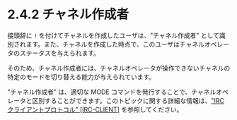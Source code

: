 # 2.4.2 チャネル作成者

接頭辞に `!` を付けてチャネルを作成したユーザは、"チャネル作成者" として識別されます。また、チャネルを作成した時点で、このユーザはチャネルオペレータのステータスを与えられます。

そのため、チャネル作成者には、チャネルオペレータが操作できないチャネルの特定のモードを切り替える能力が与えられています。

"チャネル作成者" は、適切な MODE コマンドを発行することで、チャネルオペレータと区別することができます。このトピックに関する詳細な情報は、["IRC クライアントプロトコル" [IRC-CLIENT]](https://solareenlo.com/rfc2812) を参照してください。
